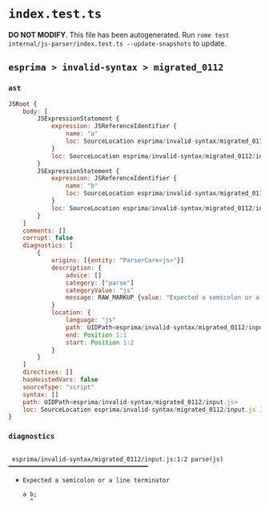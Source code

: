 # `index.test.ts`

**DO NOT MODIFY**. This file has been autogenerated. Run `rome test internal/js-parser/index.test.ts --update-snapshots` to update.

## `esprima > invalid-syntax > migrated_0112`

### `ast`

```javascript
JSRoot {
	body: [
		JSExpressionStatement {
			expression: JSReferenceIdentifier {
				name: "a"
				loc: SourceLocation esprima/invalid-syntax/migrated_0112/input.js 1:0-1:1 (a)
			}
			loc: SourceLocation esprima/invalid-syntax/migrated_0112/input.js 1:0-1:1
		}
		JSExpressionStatement {
			expression: JSReferenceIdentifier {
				name: "b"
				loc: SourceLocation esprima/invalid-syntax/migrated_0112/input.js 1:2-1:3 (b)
			}
			loc: SourceLocation esprima/invalid-syntax/migrated_0112/input.js 1:2-1:4
		}
	]
	comments: []
	corrupt: false
	diagnostics: [
		{
			origins: [{entity: "ParserCore<js>"}]
			description: {
				advice: []
				category: ["parse"]
				categoryValue: "js"
				message: RAW_MARKUP {value: "Expected a semicolon or a line terminator"}
			}
			location: {
				language: "js"
				path: UIDPath<esprima/invalid-syntax/migrated_0112/input.js>
				end: Position 1:1
				start: Position 1:2
			}
		}
	]
	directives: []
	hasHoistedVars: false
	sourceType: "script"
	syntax: []
	path: UIDPath<esprima/invalid-syntax/migrated_0112/input.js>
	loc: SourceLocation esprima/invalid-syntax/migrated_0112/input.js 1:0-2:0
}
```

### `diagnostics`

```

 esprima/invalid-syntax/migrated_0112/input.js:1:2 parse(js) ━━━━━━━━━━━━━━━━━━━━━━━━━━━━━━━━━━━━━━━

  ✖ Expected a semicolon or a line terminator

    a b;
      ^


```
